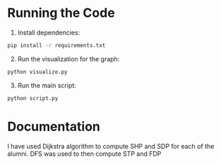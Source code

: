 # Running the Code

1. Install dependencies:
```bash
pip install -r requirements.txt
```

2. Run the visualization for the graph:
```bash
python visualize.py
```

3. Run the main script:
```bash
python script.py
```

# Documentation

I have used Dijkstra algorithm to compute SHP and SDP for each of the alumni. DFS was used to then compute STP and FDP